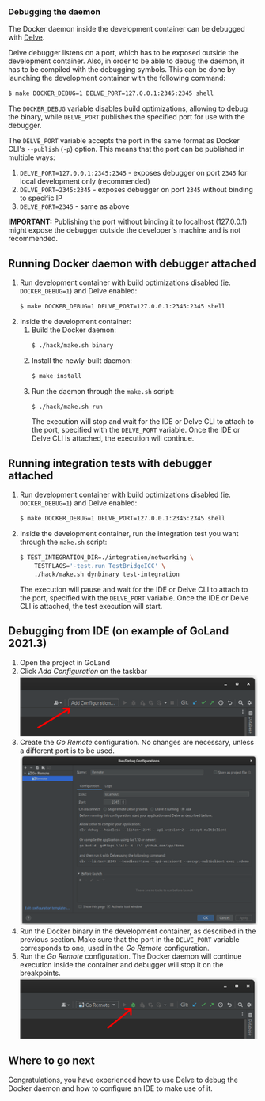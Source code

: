 ### Debugging the daemon

The Docker daemon inside the development container can be debugged with [Delve](https://github.com/go-delve/delve).

Delve debugger listens on a port, which has to be exposed outside the development container.
Also, in order to be able to debug the daemon, it has to be compiled with the debugging symbols.
This can be done by launching the development container with the following command:

```bash
$ make DOCKER_DEBUG=1 DELVE_PORT=127.0.0.1:2345:2345 shell
```

The `DOCKER_DEBUG` variable disables build optimizations, allowing to debug the binary,
while `DELVE_PORT` publishes the specified port for use with the debugger.

The `DELVE_PORT` variable accepts the port in the same format as Docker CLI's `--publish` (`-p`) option.
This means that the port can be published in multiple ways:

1. `DELVE_PORT=127.0.0.1:2345:2345` - exposes debugger on port `2345` for local development only (recommended)
2. `DELVE_PORT=2345:2345` - exposes debugger on port `2345` without binding to specific IP
3. `DELVE_PORT=2345` - same as above

**IMPORTANT:** Publishing the port without binding it to localhost (127.0.0.1) might expose the debugger
outside the developer's machine and is not recommended.

## Running Docker daemon with debugger attached

1. Run development container with build optimizations disabled (ie. `DOCKER_DEBUG=1`) and Delve enabled:
   ```bash
   $ make DOCKER_DEBUG=1 DELVE_PORT=127.0.0.1:2345:2345 shell
   ```
2. Inside the development container:
   1. Build the Docker daemon:
      ```bash
      $ ./hack/make.sh binary
      ```
   2. Install the newly-built daemon:
      ```bash
      $ make install
      ```
   3. Run the daemon through the `make.sh` script:
      ```bash
      $ ./hack/make.sh run
      ```
      The execution will stop and wait for the IDE or Delve CLI to attach
      to the port, specified with the `DELVE_PORT` variable.
      Once the IDE or Delve CLI is attached, the execution will continue.

## Running integration tests with debugger attached

1. Run development container with build optimizations disabled (ie. `DOCKER_DEBUG=1`) and Delve enabled:

   ```bash
   $ make DOCKER_DEBUG=1 DELVE_PORT=127.0.0.1:2345:2345 shell
   ```

2. Inside the development container, run the integration test you want through the `make.sh` script:

   ```bash
   $ TEST_INTEGRATION_DIR=./integration/networking \
       TESTFLAGS='-test.run TestBridgeICC' \
       ./hack/make.sh dynbinary test-integration
   ```

   The execution will pause and wait for the IDE or Delve CLI to attach
   to the port, specified with the `DELVE_PORT` variable.
   Once the IDE or Delve CLI is attached, the test execution will start.

## Debugging from IDE (on example of GoLand 2021.3)

1. Open the project in GoLand
2. Click *Add Configuration* on the taskbar
   ![GoLand - adding configuration](images/goland_add_config.png)
3. Create the *Go Remote* configuration. 
   No changes are necessary, unless a different port is to be used.
   ![GoLand - adding remote configuration](images/goland_debug_config.png)
4. Run the Docker binary in the development container, as described in the previous section.
   Make sure that the port in the `DELVE_PORT` variable corresponds to one, used in the *Go Remote* configuration.
5. Run the *Go Remote* configuration.
   The Docker daemon will continue execution inside the container and debugger will stop it on the breakpoints.
   ![GoLand - run Go Remote configuration](images/goland_run_debug_config.png)

## Where to go next

Congratulations, you have experienced how to use Delve to debug the Docker daemon
and how to configure an IDE to make use of it.